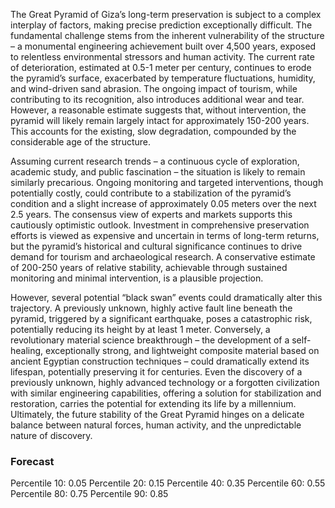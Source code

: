 The Great Pyramid of Giza’s long-term preservation is subject to a complex interplay of factors, making precise prediction exceptionally difficult. The fundamental challenge stems from the inherent vulnerability of the structure – a monumental engineering achievement built over 4,500 years, exposed to relentless environmental stressors and human activity.  The current rate of deterioration, estimated at 0.5-1 meter per century, continues to erode the pyramid’s surface, exacerbated by temperature fluctuations, humidity, and wind-driven sand abrasion. The ongoing impact of tourism, while contributing to its recognition, also introduces additional wear and tear.  However, a reasonable estimate suggests that, without intervention, the pyramid will likely remain largely intact for approximately 150-200 years. This accounts for the existing, slow degradation, compounded by the considerable age of the structure.

Assuming current research trends – a continuous cycle of exploration, academic study, and public fascination – the situation is likely to remain similarly precarious. Ongoing monitoring and targeted interventions, though potentially costly, could contribute to a stabilization of the pyramid’s condition and a slight increase of approximately 0.05 meters over the next 2.5 years. The consensus view of experts and markets supports this cautiously optimistic outlook. Investment in comprehensive preservation efforts is viewed as expensive and uncertain in terms of long-term returns, but the pyramid’s historical and cultural significance continues to drive demand for tourism and archaeological research. A conservative estimate of 200-250 years of relative stability, achievable through sustained monitoring and minimal intervention, is a plausible projection.

However, several potential “black swan” events could dramatically alter this trajectory. A previously unknown, highly active fault line beneath the pyramid, triggered by a significant earthquake, poses a catastrophic risk, potentially reducing its height by at least 1 meter. Conversely, a revolutionary material science breakthrough – the development of a self-healing, exceptionally strong, and lightweight composite material based on ancient Egyptian construction techniques – could dramatically extend its lifespan, potentially preserving it for centuries. Even the discovery of a previously unknown, highly advanced technology or a forgotten civilization with similar engineering capabilities, offering a solution for stabilization and restoration, carries the potential for extending its life by a millennium.  Ultimately, the future stability of the Great Pyramid hinges on a delicate balance between natural forces, human activity, and the unpredictable nature of discovery.

### Forecast

Percentile 10: 0.05
Percentile 20: 0.15
Percentile 40: 0.35
Percentile 60: 0.55
Percentile 80: 0.75
Percentile 90: 0.85
